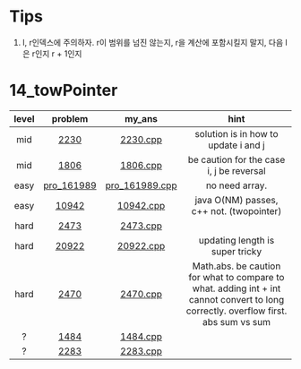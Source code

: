 # Tips
1. l, r인덱스에 주의하자. r이 범위를 넘진 않는지, r을 계산에 포함시킬지 말지, 다음 l은 r인지 r + 1인지

# 14_towPointer
| level | problem | my_ans | hint |
| :--: | :--: | :--: | :--: |
| mid | [2230](https://www.acmicpc.net/problem/2230) | [2230.cpp](./2230/2230.cpp) | solution is in how to update i and j |
| mid | [1806](https://www.acmicpc.net/problem/1806) | [1806.cpp](./1806/1806.cpp) | be caution for the case i, j be reversal |
| easy | [pro_161989](https://www.acmicpc.net/problem/pro_161989) | [pro_161989.cpp](./pro_161989/pro_161989.cpp) | no need array. |
| easy | [10942](https://www.acmicpc.net/problem/10942) | [10942.cpp](./10942/10942.cpp) | java O(NM) passes, c++ not. (twopointer) |
| hard | [2473](https://www.acmicpc.net/problem/2473) | [2473.cpp](./2473/2473.cpp) |  |
| hard | [20922](https://www.acmicpc.net/problem/20922) | [20922.cpp](./20922/20922.cpp) | updating length is super tricky |
| hard | [2470](https://www.acmicpc.net/problem/2470) | [2470.cpp](./2470/2470.cpp) | Math.abs. be caution for what to compare to what. adding int + int cannot convert to long correctly. overflow first. abs sum vs sum |
| ? | [1484](https://www.acmicpc.net/problem/1484) | [1484.cpp](./1484/1484.cpp) |  |
| ? | [2283](https://www.acmicpc.net/problem/2283) | [2283.cpp](./2283/2283.cpp) |  |
